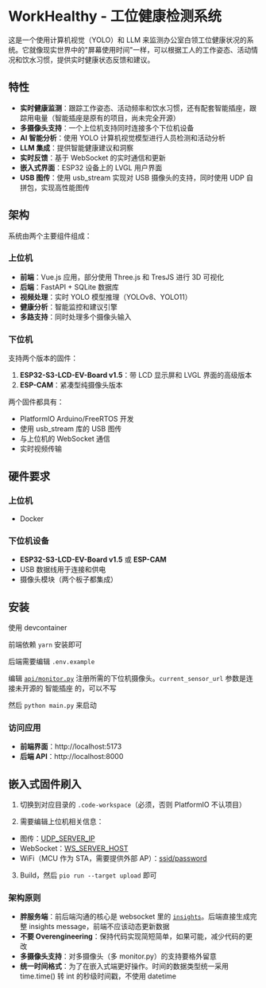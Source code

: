 # WorkHealthy - 工位健康检测系统

这是一个使用计算机视觉（YOLO）和 LLM 来监测办公室白领工位健康状况的系统。它就像现实世界中的"屏幕使用时间"一样，可以根据工人的工作姿态、活动情况和饮水习惯，提供实时健康状态反馈和建议。

## 特性

- **实时健康监测**：跟踪工作姿态、活动频率和饮水习惯，还有配套智能插座，跟踪用电量（智能插座是原有的项目，尚未完全开源）
- **多摄像头支持**：一个上位机支持同时连接多个下位机设备
- **AI 智能分析**：使用 YOLO 计算机视觉模型进行人员检测和活动分析
- **LLM 集成**：提供智能健康建议和洞察
- **实时反馈**：基于 WebSocket 的实时通信和更新
- **嵌入式界面**：ESP32 设备上的 LVGL 用户界面
- **USB 图传**：使用 usb_stream 实现对 USB 摄像头的支持，同时使用 UDP 自拼包，实现高性能图传

## 架构

系统由两个主要组件组成：

### 上位机
- **前端**：Vue.js 应用，部分使用 Three.js 和 TresJS 进行 3D 可视化
- **后端**：FastAPI + SQLite 数据库
- **视频处理**：实时 YOLO 模型推理（YOLOv8、YOLO11）
- **健康分析**：智能监控和建议引擎
- **多路支持**：同时处理多个摄像头输入

### 下位机
支持两个版本的固件：

1. **ESP32-S3-LCD-EV-Board v1.5**：带 LCD 显示屏和 LVGL 界面的高级版本
2. **ESP-CAM**：紧凑型纯摄像头版本

两个固件都具有：
- PlatformIO Arduino/FreeRTOS 开发
- 使用 usb_stream 库的 USB 图传
- 与上位机的 WebSocket 通信
- 实时视频传输

## 硬件要求

### 上位机
- Docker

### 下位机设备
- **ESP32-S3-LCD-EV-Board v1.5** 或 **ESP-CAM**
- USB 数据线用于连接和供电
- 摄像头模块（两个板子都集成）

## 安装

使用 devcontainer

前端依赖 `yarn` 安装即可

后端需要编辑 `.env.example`

编辑 [`api/monitor.py`](https://github.com/jiesou/workhealthy/blob/d3066bf7cae3a1f2b7ac972445f81eb29522e923/backend/api/monitor.py#L22-L23) 注册所需的下位机摄像头。`current_sensor_url` 参数是连接未开源的 智能插座 的，可以不写

然后 `python main.py` 来启动

### 访问应用
- **前端界面**：http://localhost:5173
- **后端 API**：http://localhost:8000

## 嵌入式固件刷入

1. 切换到对应目录的 `.code-workspace`（必须，否则 PlatformIO 不认项目）

2. 需要编辑上位机相关信息：

- 图传：[UDP_SERVER_IP](https://github.com/jiesou/workhealthy/blob/d3066bf7cae3a1f2b7ac972445f81eb29522e923/firmware-esp-lcd-ev/src/udp_client.cpp#L9C9-L9C22)
- WebSocket：[WS_SERVER_HOST](https://github.com/jiesou/workhealthy/blob/d3066bf7cae3a1f2b7ac972445f81eb29522e923/firmware-esp-lcd-ev/src/wsclient.cpp#L4)
- WiFi（MCU 作为 STA，需要提供外部 AP）：[ssid/password](https://github.com/jiesou/workhealthy/blob/d3066bf7cae3a1f2b7ac972445f81eb29522e923/firmware-esp-lcd-ev/src/main.cpp#L24)

3. Build，然后 `pio run --target upload` 即可

### 架构原则
- **胖服务端**：前后端沟通的核心是 websocket 里的 [`insights`](https://github.com/jiesou/workhealthy/blob/d3066bf7cae3a1f2b7ac972445f81eb29522e923/backend/monitor.py#L52-L102)。后端直接生成完整 insights message，前端不应该动态更新数据
- **不要 Overengineering**：保持代码实现简短简单，如果可能，减少代码的更改
- **多摄像头支持**：对多摄像头（多 monitor.py）的支持要格外留意
- **统一时间格式**：为了在嵌入式端更好操作。时间的数据类型统一采用 time.time() 转 int 的秒级时间戳，不使用 datetime
